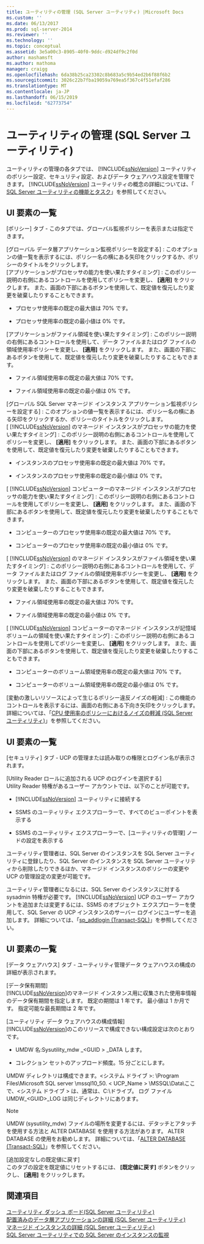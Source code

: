 ```yaml
---
title: ユーティリティの管理 (SQL Server ユーティリティ) |Microsoft Docs
ms.custom: ''
ms.date: 06/13/2017
ms.prod: sql-server-2014
ms.reviewer: ''
ms.technology: ''
ms.topic: conceptual
ms.assetid: 3e5a00c3-8905-40f0-9ddc-d924df9c2f0d
author: mashamsft
ms.author: mathoma
manager: craigg
ms.openlocfilehash: 6da38b25ca23302c8b683a5c9b54ed2b6f88f6b2
ms.sourcegitcommit: 3026c22b7fba19059a769ea5f367c4f51efaf286
ms.translationtype: MT
ms.contentlocale: ja-JP
ms.lasthandoff: 06/15/2019
ms.locfileid: "62773754"
---
```

# <a name="utility-administration-sql-server-utility"></a>ユーティリティの管理 (SQL Server ユーティリティ)
  ユーティリティの管理の各タブでは、 [!INCLUDE[ssNoVersion](../includes/ssnoversion-md.md)] ユーティリティのポリシー設定、セキュリティ設定、およびデータ ウェアハウス設定を管理できます。 [!INCLUDE[ssNoVersion](../includes/ssnoversion-md.md)] ユーティリティの概念の詳細については、「 [SQL Server ユーティリティの機能とタスク](../relational-databases/manage/sql-server-utility-features-and-tasks.md)」を参照してください。  
  
## <a name="uielement-list"></a>UI 要素の一覧  
 [ポリシー] タブ - このタブでは、グローバル監視ポリシーを表示または指定できます。  
  
 [グローバル データ層アプリケーション監視ポリシーを設定する] : このオプションの値一覧を表示するには、ポリシー名の横にある矢印をクリックするか、ポリシーのタイトルをクリックします。  
 [アプリケーションがプロセッサの能力を使い果たすタイミング] : このポリシー説明の右側にあるコントロールを使用してポリシーを変更し、 **[適用]** をクリックします。 また、画面の下部にあるボタンを使用して、既定値を復元したり変更を破棄したりすることもできます。  
  
-   プロセッサ使用率の既定の最大値は 70% です。  
  
-   プロセッサ使用率の既定の最小値は 0% です。  
  
 [アプリケーションがファイル領域を使い果たすタイミング] : このポリシー説明の右側にあるコントロールを使用して、データ ファイルまたはログ ファイルの領域使用率ポリシーを変更し、 **[適用]** をクリックします。 また、画面の下部にあるボタンを使用して、既定値を復元したり変更を破棄したりすることもできます。  
  
-   ファイル領域使用率の既定の最大値は 70% です。  
  
-   ファイル領域使用率の既定の最小値は 0% です。  
  
 [グローバル SQL Server マネージド インスタンス アプリケーション監視ポリシーを設定する] : このオプションの値一覧を表示するには、ポリシー名の横にある矢印をクリックするか、ポリシーのタイトルをクリックします。  
 [ [!INCLUDE[ssNoVersion](../includes/ssnoversion-md.md)] のマネージド インスタンスがプロセッサの能力を使い果たすタイミング] : このポリシー説明の右側にあるコントロールを使用してポリシーを変更し、 **[適用]** をクリックします。 また、画面の下部にあるボタンを使用して、既定値を復元したり変更を破棄したりすることもできます。  
  
-   インスタンスのプロセッサ使用率の既定の最大値は 70% です。  
  
-   インスタンスのプロセッサ使用率の既定の最小値は 0% です。  
  
 [ [!INCLUDE[ssNoVersion](../includes/ssnoversion-md.md)] コンピューターのマネージド インスタンスがプロセッサの能力を使い果たすタイミング] : このポリシー説明の右側にあるコントロールを使用してポリシーを変更し、 **[適用]** をクリックします。 また、画面の下部にあるボタンを使用して、既定値を復元したり変更を破棄したりすることもできます。  
  
-   コンピューターのプロセッサ使用率の既定の最大値は 70% です。  
  
-   コンピューターのプロセッサ使用率の既定の最小値は 0% です。  
  
 [ [!INCLUDE[ssNoVersion](../includes/ssnoversion-md.md)] のマネージド インスタンスがファイル領域を使い果たすタイミング] : このポリシー説明の右側にあるコントロールを使用して、データ ファイルまたはログ ファイルの領域使用率ポリシーを変更し、 **[適用]** をクリックします。 また、画面の下部にあるボタンを使用して、既定値を復元したり変更を破棄したりすることもできます。  
  
-   ファイル領域使用率の既定の最大値は 70% です。  
  
-   ファイル領域使用率の既定の最小値は 0% です。  
  
 [ [!INCLUDE[ssNoVersion](../includes/ssnoversion-md.md)] コンピューターのマネージド インスタンスが記憶域ボリュームの領域を使い果たすタイミング] : このポリシー説明の右側にあるコントロールを使用してポリシーを変更し、 **[適用]** をクリックします。 また、画面の下部にあるボタンを使用して、既定値を復元したり変更を破棄したりすることもできます。  
  
-   コンピューターのボリューム領域使用率の既定の最大値は 70% です。  
  
-   コンピューターのボリューム領域使用率の既定の最小値は 0% です。  
  
 [変動の激しいリソースによって生じるポリシー違反ノイズの軽減] : この機能のコントロールを表示するには、画面の右側にある下向き矢印をクリックします。  
 詳細については、「[CPU 使用率のポリシーにおけるノイズの軽減 &#40;SQL Server ユーティリティ&#41;](../relational-databases/manage/reduce-noise-in-cpu-utilization-policies-sql-server-utility.md)」を参照してください。  
  
## <a name="uielement-list"></a>UI 要素の一覧  
 [セキュリティ] タブ - UCP の管理または読み取りの権限とログイン名が表示されます。  
  
 [Utility Reader ロールに追加される UCP のログインを選択する]  
 Utility Reader 特権があるユーザー アカウントでは、以下のことが可能です。  
  
-   [!INCLUDE[ssNoVersion](../includes/ssnoversion-md.md)] ユーティリティに接続する  
  
-   SSMS のユーティリティ エクスプローラーで、すべてのビューポイントを表示する  
  
-   SSMS のユーティリティ エクスプローラーで、[ユーティリティの管理] ノードの設定を表示する  
  
 ユーティリティ管理者は、SQL Server のインスタンスを SQL Server ユーティリティに登録したり、SQL Server のインスタンスを SQL Server ユーティリティから削除したりできるほか、マネージド インスタンスのポリシーの変更や UCP の管理設定の変更が可能です。  
  
 ユーティリティ管理者になるには、SQL Server のインスタンスに対する sysadmin 特権が必要です。 [!INCLUDE[ssNoVersion](../includes/ssnoversion-md.md)] UCP のユーザー アカウントを追加または変更するには、SSMS のオブジェクト エクスプローラーを使用して、SQL Server の UCP インスタンスのサーバー ログインにユーザーを追加します。 詳細については、「[sp_addlogin &#40;Transact-SQL&#41;](/sql/relational-databases/system-stored-procedures/sp-addlogin-transact-sql)」を参照してください。  
  
## <a name="uielement-list"></a>UI 要素の一覧  
 [データ ウェアハウス] タブ - ユーティリティ管理データ ウェアハウスの構成の詳細が表示されます。  
  
 [データ保有期間]  
 [!INCLUDE[ssNoVersion](../includes/ssnoversion-md.md)]のマネージド インスタンス用に収集された使用率情報のデータ保有期間を指定します。 既定の期間は 1 年です。 最小値は 1 か月です。 指定可能な最長期間は 2 年です。  
  
 [ユーティリティ データ ウェアハウスの構成情報]  
 [!INCLUDE[ssNoVersion](../includes/ssnoversion-md.md)]のこのリリースで構成できない構成設定は次のとおりです。  
  
-   UMDW 名:Sysutility_mdw _\<GUID > _DATA します。  
  
-   コレクション セットのアップロード頻度。15 分ごとにします。  
  
 UMDW ディレクトリは構成できます。\<システム ドライブ >: \Program Files\Microsoft SQL server \mssql10_50. < UCP_Name > \MSSQL\Data\\ここで、\<システム ドライブ > は、通常は、C:\ドライブ。 ログ ファイル UMDW_\<GUID>_LOG は同じディレクトリにあります。  
  
> [!NOTE]  
>  UMDW (sysutility_mdw) ファイルの場所を変更するには、デタッチとアタッチを使用する方法と ALTER DATABASE を使用する方法があります。 ALTER DATABASE の使用をお勧めします。 詳細については、「[ALTER DATABASE &#40;Transact-SQL&#41;](/sql/t-sql/statements/alter-database-transact-sql)」を参照してください。  
  
 [追加設定なしの既定値に戻す]  
 このタブの設定を既定値にリセットするには、 **[既定値に戻す]** ボタンをクリックし、 **[適用]** をクリックします。  
  
## <a name="see-also"></a>関連項目  
 [ユーティリティ ダッシュ ボード&#40;SQL Server ユーティリティ&#41;](../../2014/database-engine/utility-dashboard-sql-server-utility.md)   
 [配置済みのデータ層アプリケーションの詳細 &#40;SQL Server ユーティリティ&#41;](../../2014/database-engine/deployed-data-tier-application-details-sql-server-utility.md)   
 [マネージド インスタンスの詳細 &#40;SQL Server ユーティリティ&#41;](../../2014/database-engine/managed-instance-details-sql-server-utility.md)   
 [SQL Server ユーティリティでの SQL Server のインスタンスの監視](../relational-databases/manage/monitor-instances-of-sql-server-in-the-sql-server-utility.md)  
  
  
